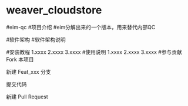 # weaver_cloudstore
#eim-qc
#项目介绍
#eim分解出来的一个版本，用来替代内部QC

#软件架构
#软件架构说明

#安装教程
1.xxxx
2.xxxx
3.xxxx
#使用说明
1.xxxx
2.xxxx
3.xxxx
#参与贡献
Fork 本项目

新建 Feat_xxx 分支

提交代码

新建 Pull Request
